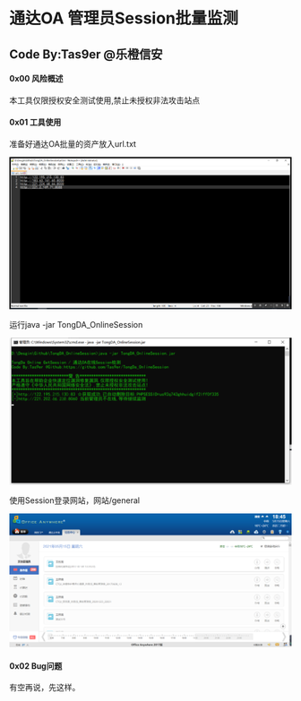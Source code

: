 # 通达OA 管理员Session批量监测

## Code By:Tas9er @乐橙信安

#### 0x00 风险概述

本工具仅限授权安全测试使用,禁止未授权非法攻击站点

#### 0x01 工具使用

准备好通达OA批量的资产放入url.txt

![01](/image/01.jpg)



运行java -jar TongDA_OnlineSession

![01](/image/02.jpg)

使用Session登录网站，网站/general

![01](/image/03.jpg)



#### 0x02 Bug问题

有空再说，先这样。
